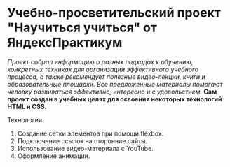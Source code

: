 # Учебно-просветительский проект "Научиться учиться" от ЯндексПрактикум
*Проект собрал информацию о разных подходах к обучению, конкретных техниках для организации эффективного учебного процесса, а также рекомендует полезные видео-лекции, книги и образовательные площадки. Все предложенные материалы помогают человку  развиваться эффективно, интересно и с удовольстием.*
**Сам проект создан в учебных целях для освоения некоторых технологий HTML и CSS.** 

Технологии: 
1. Создание сетки элементов при помощи flexbox.
2. Подключение ссылок на сторонние сайты.
3. Использование видео-материала с YouTube.
4. Оформление анимации.



